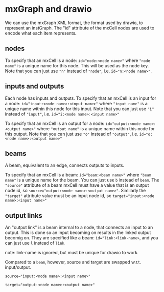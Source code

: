 # mxGraph and drawio

We can use the mxGraph XML format, the format used by drawio, to represent an instGraph. The "id" attribute of the mxCell nodes are used to encode what each item represents.

## nodes

To specify that an mxCell is a node: `id="node:<node name>"` where `"node name"` is a unique name for this node.  This will be used as the node key. Note that you can just use `"n"` instead of `"node"`, i.e. `id="n:<node name>"`.

## inputs and outputs

Each node has inputs and outputs. To specify that an mxCell is an input for a node: `id="input:<node name>:<input name>"` where `"input name"` is a unique name within this node for this input. Note that you can just use `"i"` instead of `"input"`, i.e. `id="i:<node name>:<input name>"`

To specify that an mxCell is an output for a node: `id="output:<node name>:<output name>"` where `"output name"` is a unique name within this node for this output. Note that you can just use `"o"` instead of `"output"`, i.e. `id="o:<node name>:<output name>"`


## beams

A beam, equivalent to an edge, connects outputs to inputs. 

To specify that an mxCell is a beam: `id="beam:<beam name>"` where `"beam name"` is a unique name for the beam.  You can just use `b` instead of `beam`.  The `"source"` attribute of a beam mxCell must have a value that is an output node id, so `source="output:<node name>:<output name>"`.  Similarly the `"target"` attribute value must be an input node id, so `target="input:<node name>:<input name>"`

## output links 

An "output link" is a beam internal to a node, that connects an input to an output.  This is done so an input becoming on results in the linked output becomig on.  They are specified like a beam: `id="link:<link-name>`, and you can just use `l` instead of `link`.

note: link-name is ignored, but must be unique for drawio to work.

Compared to a `beam`, however, source and target are swapped w.r.t. input/output.

`source="input:<node name>:<input name>"`

`target="output:<node name>:<output name>"`


